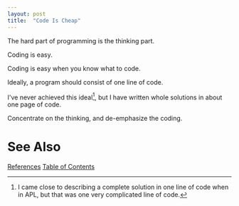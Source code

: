 ```yaml
---
layout: post
title:  "Code Is Cheap"
---
```


The hard part of programming is the thinking part.

Coding is easy.

Coding is easy when you know what to code.

Ideally, a program should consist of one line of code.

I've never achieved this ideal[^apl], but I have written whole solutions in about one page of code.

Concentrate on the thinking, and de-emphasize the coding.

[^apl]: I came close to describing a complete solution in one line of code when in APL, but that was one very complicated line of code.

# See Also

[References](https://guitarvydas.github.io/2021/01/14/References.html)
[Table of Contents](https://guitarvydas.github.io/2021/05/14/Table-Of-Contents.html)

<script src="https://utteranc.es/client.js" 
        repo="guitarvydas/guitarvydas.github.io" 
        issue-term="pathname" 
        theme="github-light" 
        crossorigin="anonymous" 
        async> 
</script> 
